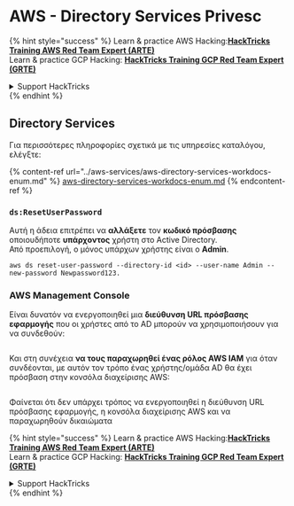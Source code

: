 # AWS - Directory Services Privesc

{% hint style="success" %}
Learn & practice AWS Hacking:<img src="../../../.gitbook/assets/image (1).png" alt="" data-size="line">[**HackTricks Training AWS Red Team Expert (ARTE)**](https://training.hacktricks.xyz/courses/arte)<img src="../../../.gitbook/assets/image (1).png" alt="" data-size="line">\
Learn & practice GCP Hacking: <img src="../../../.gitbook/assets/image (2).png" alt="" data-size="line">[**HackTricks Training GCP Red Team Expert (GRTE)**<img src="../../../.gitbook/assets/image (2).png" alt="" data-size="line">](https://training.hacktricks.xyz/courses/grte)

<details>

<summary>Support HackTricks</summary>

* Check the [**subscription plans**](https://github.com/sponsors/carlospolop)!
* **Join the** 💬 [**Discord group**](https://discord.gg/hRep4RUj7f) or the [**telegram group**](https://t.me/peass) or **follow** us on **Twitter** 🐦 [**@hacktricks\_live**](https://twitter.com/hacktricks\_live)**.**
* **Share hacking tricks by submitting PRs to the** [**HackTricks**](https://github.com/carlospolop/hacktricks) and [**HackTricks Cloud**](https://github.com/carlospolop/hacktricks-cloud) github repos.

</details>
{% endhint %}

## Directory Services

Για περισσότερες πληροφορίες σχετικά με τις υπηρεσίες καταλόγου, ελέγξτε:

{% content-ref url="../aws-services/aws-directory-services-workdocs-enum.md" %}
[aws-directory-services-workdocs-enum.md](../aws-services/aws-directory-services-workdocs-enum.md)
{% endcontent-ref %}

### `ds:ResetUserPassword`

Αυτή η άδεια επιτρέπει να **αλλάξετε** τον **κωδικό πρόσβασης** οποιουδήποτε **υπάρχοντος** χρήστη στο Active Directory.\
Από προεπιλογή, ο μόνος υπάρχων χρήστης είναι ο **Admin**.
```
aws ds reset-user-password --directory-id <id> --user-name Admin --new-password Newpassword123.
```
### AWS Management Console

Είναι δυνατόν να ενεργοποιηθεί μια **διεύθυνση URL πρόσβασης εφαρμογής** που οι χρήστες από το AD μπορούν να χρησιμοποιήσουν για να συνδεθούν:

<figure><img src="../../../.gitbook/assets/image (244).png" alt=""><figcaption></figcaption></figure>

Και στη συνέχεια **να τους παραχωρηθεί ένας ρόλος AWS IAM** για όταν συνδέονται, με αυτόν τον τρόπο ένας χρήστης/ομάδα AD θα έχει πρόσβαση στην κονσόλα διαχείρισης AWS:

<figure><img src="../../../.gitbook/assets/image (155).png" alt=""><figcaption></figcaption></figure>

Φαίνεται ότι δεν υπάρχει τρόπος να ενεργοποιηθεί η διεύθυνση URL πρόσβασης εφαρμογής, η κονσόλα διαχείρισης AWS και να παραχωρηθούν δικαιώματα

{% hint style="success" %}
Learn & practice AWS Hacking:<img src="../../../.gitbook/assets/image (1).png" alt="" data-size="line">[**HackTricks Training AWS Red Team Expert (ARTE)**](https://training.hacktricks.xyz/courses/arte)<img src="../../../.gitbook/assets/image (1).png" alt="" data-size="line">\
Learn & practice GCP Hacking: <img src="../../../.gitbook/assets/image (2).png" alt="" data-size="line">[**HackTricks Training GCP Red Team Expert (GRTE)**<img src="../../../.gitbook/assets/image (2).png" alt="" data-size="line">](https://training.hacktricks.xyz/courses/grte)

<details>

<summary>Support HackTricks</summary>

* Check the [**subscription plans**](https://github.com/sponsors/carlospolop)!
* **Join the** 💬 [**Discord group**](https://discord.gg/hRep4RUj7f) or the [**telegram group**](https://t.me/peass) or **follow** us on **Twitter** 🐦 [**@hacktricks\_live**](https://twitter.com/hacktricks\_live)**.**
* **Share hacking tricks by submitting PRs to the** [**HackTricks**](https://github.com/carlospolop/hacktricks) and [**HackTricks Cloud**](https://github.com/carlospolop/hacktricks-cloud) github repos.

</details>
{% endhint %}
